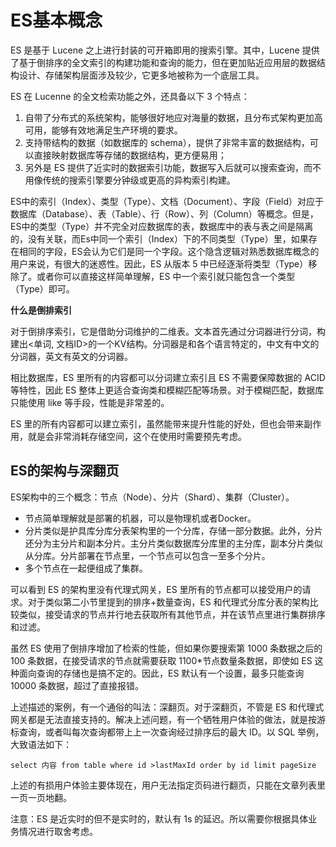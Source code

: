 # ES基本概念

ES 是基于 Lucene 之上进行封装的可开箱即用的搜索引擎。其中，Lucene 提供了基于倒排序的全文索引的构建功能和查询的能力，但在更加贴近应用层的数据结构设计、存储架构层面涉及较少，它更多地被称为一个底层工具。

ES 在 Lucenne 的全文检索功能之外，还具备以下 3 个特点：

1. 自带了分布式的系统架构，能够很好地应对海量的数据，且分布式架构更加高可用，能够有效地满足生产环境的要求。
2. 支持带结构的数据（如数据库的 schema），提供了非常丰富的数据结构，可以直接映射数据库等存储的数据结构，更方便易用；
3. 另外是 ES 提供了近实时的数据索引功能，数据写入后就可以搜索查询，而不用像传统的搜索引擎要分钟级或更高的异构索引构建。

ES中的索引（Index）、类型（Type）、文档（Document）、字段（Field）对应于数据库（Database）、表（Table）、行（Row）、列（Column）等概念。但是，ES中的类型（Type）并不完全对应数据库的表，数据库中的表与表之间是隔离的，没有关联，而Es中同一个索引（Index）下的不同类型（Type）里，如果存在相同的字段，ES会认为它们是同一个字段。这个隐含逻辑对熟悉数据库概念的用户来说，有很大的迷惑性。因此，ES 从版本 5 中已经逐渐将类型（Type）移除了。或者你可以直接这样简单理解，ES 中一个索引就只能包含一个类型（Type）即可。

**什么是倒排索引**

对于倒排序索引，它是借助分词维护的二维表。文本首先通过分词器进行分词，构建出<单词, 文档ID>的一个KV结构。分词器是和各个语言特定的，中文有中文的分词器，英文有英文的分词器。

相比数据库，ES 里所有的内容都可以分词建立索引且 ES 不需要保障数据的 ACID 等特性，因此 ES 整体上更适合查询类和模糊匹配等场景。对于模糊匹配，数据库只能使用 like 等手段，性能是非常差的。

ES 里的所有内容都可以建立索引，虽然能带来提升性能的好处，但也会带来副作用，就是会非常消耗存储空间，这个在使用时需要预先考虑。

## ES的架构与深翻页

ES架构中的三个概念：节点（Node）、分片（Shard）、集群（Cluster）。

* 节点简单理解就是部署的机器，可以是物理机或者Docker。
* 分片类似是护具库分库分表架构里的一个分库，存储一部分数据。此外，分片还分为主分片和副本分片。主分片类似数据库分库里的主分库，副本分片类似从分库。分片部署在节点里，一个节点可以包含一至多个分片。
* 多个节点在一起便组成了集群。

可以看到 ES 的架构里没有代理式网关，ES 里所有的节点都可以接受用户的请求。对于类似第二小节里提到的排序+数量查询，ES 和代理式分库分表的架构比较类似，接受请求的节点并行地去获取所有其他节点，并在该节点里进行集群排序和过滤。

虽然 ES 使用了倒排序增加了检索的性能，但如果你要搜索第 1000 条数据之后的 100 条数据，在接受请求的节点就需要获取 1100*节点数量条数据，即使如 ES 这种面向查询的存储也是搞不定的。因此，ES 默认有一个设置，最多只能查询 10000 条数据，超过了直接报错。

上述描述的案例，有一个通俗的叫法：深翻页。对于深翻页，不管是 ES 和代理式网关都是无法直接支持的。解决上述问题，有一个牺牲用户体验的做法，就是按游标查询，或者叫每次查询都带上上一次查询经过排序后的最大 ID。以 SQL 举例，大致语法如下：

```
select 内容 from table where id >lastMaxId order by id limit pageSize
```

上述的有损用户体验主要体现在，用户无法指定页码进行翻页，只能在文章列表里一页一页地翻。

注意：ES 是近实时的但不是实时的，默认有 1s 的延迟。所以需要你根据具体业务情况进行取舍考虑。